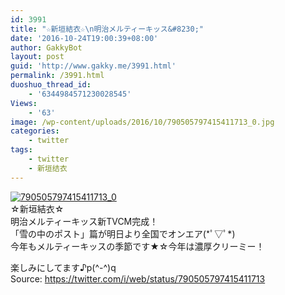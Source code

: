 ```yaml
---
id: 3991
title: "☆新垣結衣☆\n明治メルティーキッス&#8230;"
date: '2016-10-24T19:00:39+08:00'
author: GakkyBot
layout: post
guid: 'http://www.gakky.me/3991.html'
permalink: /3991.html
duoshuo_thread_id:
    - '6344984571230028545'
Views:
    - '63'
image: /wp-content/uploads/2016/10/790505797415411713_0.jpg
categories:
    - twitter
tags:
    - twitter
    - 新垣结衣
---
```


[![790505797415411713_0](http://www.yui-aragaki.org/wp-content/uploads/2016/10/790505797415411713_0.jpg)](http://www.yui-aragaki.org/wp-content/uploads/2016/10/790505797415411713_0.jpg)  
☆新垣結衣☆  
明治メルティーキッス新TVCM完成！  
「雪の中のポスト」篇が明日より全国でオンエア(\*ﾟ▽ﾟ\*)  
今年もメルティーキッスの季節です★☆今年は濃厚クリーミー！

楽しみにしてます♪p(^-^)q  
Source: <https://twitter.com/i/web/status/790505797415411713>